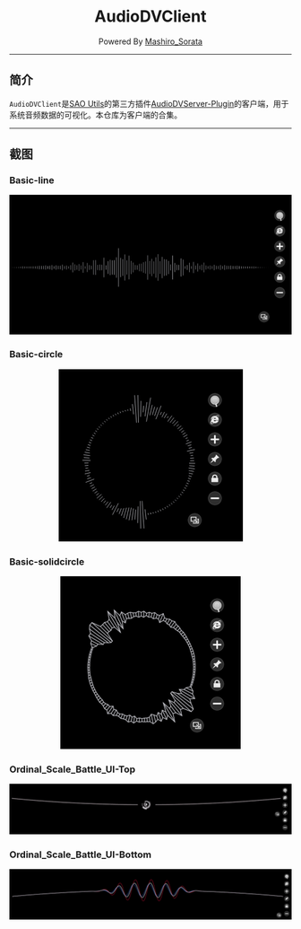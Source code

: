 <div align="center"><h1>AudioDVClient</h1></div>
<div align="center">Powered By <a href="http://mashiros.top">Mashiro_Sorata</a></div>

---

## 简介

`AudioDVClient`是[SAO Utils](http://sao.gpbeta.com/)的第三方插件[AudioDVServer-Plugin](https://github.com/Mashiro-Sorata/AudioDVServer-Plugin)的客户端，用于系统音频数据的可视化。本仓库为客户端的合集。

---

## 截图

### Basic-line
<div align="center"><img src="https://github.com/Mashiro-Sorata/AudioDVClient/blob/main/_IMG/Basic_line.png?raw=true"></div>

### Basic-circle
<div align="center"><img src="https://github.com/Mashiro-Sorata/AudioDVClient/blob/main/_IMG/Basic_circle.png?raw=true"></div>

### Basic-solidcircle
<div align="center"><img src="https://github.com/Mashiro-Sorata/AudioDVClient/blob/main/_IMG/Basic_solidcircle.png?raw=true"></div>

### Ordinal_Scale_Battle_UI-Top
<div align="center"><img src="https://github.com/Mashiro-Sorata/AudioDVClient/blob/main/_IMG/Ordinal_Scale_Battle_UI_Top.png?raw=true"></div>

### Ordinal_Scale_Battle_UI-Bottom
<div align="center"><img src="https://github.com/Mashiro-Sorata/AudioDVClient/blob/main/_IMG/Ordinal_Scale_Battle_UI_Bottom.png?raw=true"></div>
